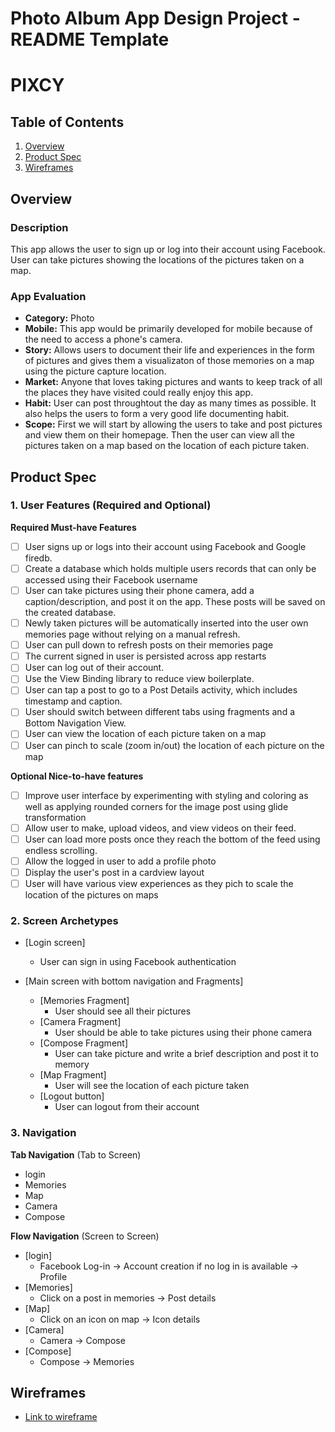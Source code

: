 Photo Album App Design Project - README Template
===

# PIXCY

## Table of Contents
1. [Overview](#Overview)
2. [Product Spec](#Product-Spec)
3. [Wireframes](#Wireframes)
<!--4. [Schema](#Schema)-->

## Overview
### Description
This app allows the user to sign up or log into their account using Facebook. User can take pictures showing the locations of the pictures taken on a map.

### App Evaluation
- **Category:** Photo
- **Mobile:** This app would be primarily developed for mobile because of the need to access a phone's camera.
- **Story:** Allows users to document their life and experiences in the form of pictures and gives them a visualizaton of those memories on a map using the picture capture location.
- **Market:** Anyone that loves taking pictures and wants to keep track of all the places they have visited could really enjoy this app. 
- **Habit:** User can post throughtout the day as many times as possible. It also helps the users to form a very good life documenting habit. 
- **Scope:** First we will start by allowing the users to take and post pictures and view them on their homepage. Then the user can view all the pictures taken on a map based on the location of each picture taken.

## Product Spec

### 1. User Features (Required and Optional)

**Required Must-have Features**
* [ ] User signs up or logs into their account using Facebook and Google firedb.
* [ ] Create a database which holds multiple users records that can only be accessed using their Facebook username
* [ ] User can take pictures using their phone camera, add a caption/description, and post it on the app. These posts will be saved on the created database.
* [ ] Newly taken pictures will be automatically inserted into the user own memories page without relying on a manual refresh.
* [ ] User can pull down to refresh posts on their memories page
* [ ] The current signed in user is persisted across app restarts
* [ ] User can log out of their account.
* [ ] Use the View Binding library to reduce view boilerplate.
* [ ] User can tap a post to go to a Post Details activity, which includes timestamp and caption.
* [ ] User should switch between different tabs using fragments and a Bottom Navigation View.
* [ ] User can view the location of each picture taken on a map
* [ ] User can pinch to scale (zoom in/out) the location of each picture on the map

**Optional Nice-to-have features**
* [ ] Improve user interface by experimenting with styling and coloring as well as applying rounded corners for the image post using glide transformation
* [ ] Allow user to make, upload videos, and view videos on their feed.
* [ ] User can load more posts once they reach the bottom of the feed using endless scrolling.
* [ ] Allow the logged in user to add a profile photo
* [ ] Display the user's post in a cardview layout
* [ ] User will have various view experiences as they pich to scale the location of the pictures on maps

### 2. Screen Archetypes

* [Login screen]
   * User can sign in using Facebook authentication

* [Main screen with bottom navigation and Fragments]
   * [Memories Fragment]
       * User should see all their pictures
   * [Camera Fragment]
        * User should be able to take pictures using their phone camera
   * [Compose Fragment]
       * User can take picture and write a brief description and post it to memory
   * [Map Fragment]
        * User will see the location of each picture taken
   * [Logout button]
       * User can logout from their account

### 3. Navigation

**Tab Navigation** (Tab to Screen)
* login
* Memories
* Map
* Camera
* Compose

**Flow Navigation** (Screen to Screen)
* [login]
  * Facebook Log-in -> Account creation if no log in is available -> Profile
* [Memories]
  * Click on a post in memories -> Post details
* [Map]
  * Click on an icon on map -> Icon details
* [Camera]
  * Camera -> Compose
* [Compose]
  * Compose -> Memories

## Wireframes
 * [Link to wireframe](https://www.figma.com/file/ms5OgcKA0x5n8AORNSbOE5/Untitled?node-id=0%3A1)

<!--## Schema 
[This section will be completed in Unit 9]
### Models
[Add table of models]
### Networking
- [Add list of network requests by screen ]
- [Create basic snippets for each Parse network request]
- [OPTIONAL: List endpoints if using existing API such as Yelp]-->

